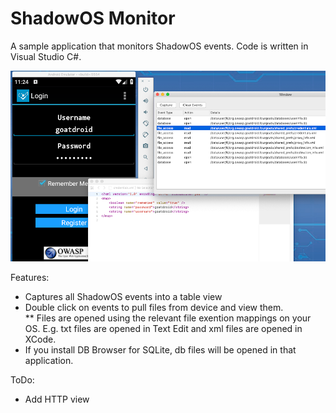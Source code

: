 # ShadowOS Monitor

A sample application that monitors ShadowOS events.  Code is written in Visual Studio C#.

![Tool Capture](../Images/shadowos3.png)

Features:
* Captures all ShadowOS events into a table view
* Double click on events to pull files from device and view them.   
** Files are opened using the relevant file exention mappings on your OS.  E.g. txt files are opened in Text Edit and xml files are opened in XCode.   
* If you install DB Browser for SQLite, db files will be opened in that application.

ToDo:
* Add HTTP view

